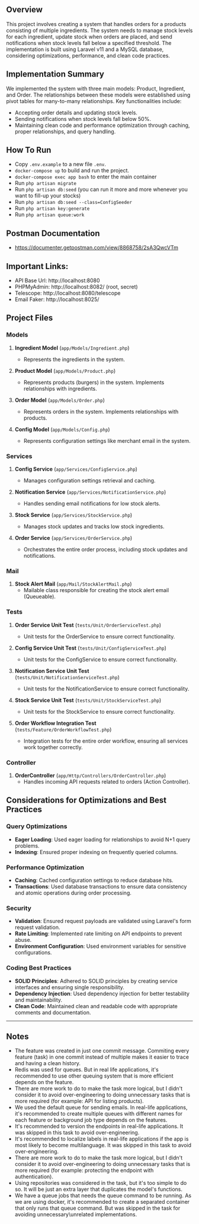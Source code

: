 ## Overview

This project involves creating a system that handles orders for a products consisting of multiple ingredients. The system needs to manage stock levels for each ingredient, update stock when orders are placed, and send notifications when stock levels fall below a specified threshold. The implementation is built using Laravel v11 and a MySQL database, considering optimizations, performance, and clean code practices.

## Implementation Summary

We implemented the system with three main models: Product, Ingredient, and Order. The relationships between these models were established using pivot tables for many-to-many relationships. Key functionalities include:
- Accepting order details and updating stock levels.
- Sending notifications when stock levels fall below 50%.
- Maintaining clean code and performance optimization through caching, proper relationships, and query handling.

## How To Run
- Copy `.env.example` to a new file `.env`.
- `docker-compose up` to build and run the project.
- `docker-compose exec app bash` to enter the main container
- Run `php artisan migrate`
- Run `php artisan db:seed` (you can run it more and more whenever you want to fill-up your stocks)
- Run `php artisan db:seed --class=ConfigSeeder`
- Run `php artisan key:generate`
- Run `php artisan queue:work`


## Postman Documentation
- https://documenter.getpostman.com/view/8868758/2sA3QwcVTm

## Important Links:
- API Base Url: http://localhost:8080
- PHPMyAdmin: http://localhost:8082/ (root, secret)
- Telescope: http://localhost:8080/telescope
- Email Faker: http://localhost:8025/

## Project Files

### Models
1. **Ingredient Model** (`app/Models/Ingredient.php`)
    - Represents the ingredients in the system.

2. **Product Model** (`app/Models/Product.php`)
    - Represents products (burgers) in the system. Implements relationships with ingredients.

3. **Order Model** (`app/Models/Order.php`)
    - Represents orders in the system. Implements relationships with products.

4. **Config Model** (`app/Models/Config.php`)
    - Represents configuration settings like merchant email in the system.

### Services
1. **Config Service** (`app/Services/ConfigService.php`)
    - Manages configuration settings retrieval and caching.

2. **Notification Service** (`app/Services/NotificationService.php`)
    - Handles sending email notifications for low stock alerts.

3. **Stock Service** (`app/Services/StockService.php`)
    - Manages stock updates and tracks low stock ingredients.

4. **Order Service** (`app/Services/OrderService.php`)
    - Orchestrates the entire order process, including stock updates and notifications.

### Mail
1. **Stock Alert Mail** (`app/Mail/StockAlertMail.php`)
    - Mailable class responsible for creating the stock alert email (Queueable).

### Tests
1. **Order Service Unit Test** (`tests/Unit/OrderServiceTest.php`)
    - Unit tests for the OrderService to ensure correct functionality.

2. **Config Service Unit Test** (`tests/Unit/ConfigServiceTest.php`)
    - Unit tests for the ConfigService to ensure correct functionality.

3. **Notification Service Unit Test** (`tests/Unit/NotificationServiceTest.php`)
    - Unit tests for the NotificationService to ensure correct functionality.

4. **Stock Service Unit Test** (`tests/Unit/StockServiceTest.php`)
    - Unit tests for the StockService to ensure correct functionality.

5. **Order Workflow Integration Test** (`tests/Feature/OrderWorkflowTest.php`)
    - Integration tests for the entire order workflow, ensuring all services work together correctly.

### Controller
1. **OrderController** (`app/Http/Controllers/OrderController.php`)
    - Handles incoming API requests related to orders (Action Controller).

## Considerations for Optimizations and Best Practices

### Query Optimizations
- **Eager Loading**: Used eager loading for relationships to avoid N+1 query problems.
- **Indexing**: Ensured proper indexing on frequently queried columns.

### Performance Optimization
- **Caching**: Cached configuration settings to reduce database hits.
- **Transactions**: Used database transactions to ensure data consistency and atomic operations during order processing.

### Security
- **Validation**: Ensured request payloads are validated using Laravel's form request validation.
- **Rate Limiting**: Implemented rate limiting on API endpoints to prevent abuse.
- **Environment Configuration**: Used environment variables for sensitive configurations.

### Coding Best Practices
- **SOLID Principles**: Adhered to SOLID principles by creating service interfaces and ensuring single responsibility.
- **Dependency Injection**: Used dependency injection for better testability and maintainability.
- **Clean Code**: Maintained clean and readable code with appropriate comments and documentation.

---

## Notes
- The feature was created in just one commit message. Commiting every feature (task) in one commit instead of multiple makes it easier to trace and having a clean history.
- Redis was used for queues. But in real life applications, it's recommended to use other queuing system that is more efficient depends on the feature.
- There are more work to do to make the task more logical, but I didn't consider it to avoid over-engineering to doing unnecessary tasks that is more required (for example: API for listing products).
- We used the default queue for sending emails. In real-life applications, it's recommended to create multiple queues with different names for each feature or background job type depends on the features.
- It's recommended to version the endpoints in real-life applications. It was skipped in this task to avoid over-engineering.
- It's recommended to localize labels in real-life applications if the app is most likely to become multilanguage. It was skipped in this task to avoid over-engineering.
- There are more work to do to make the task more logical, but I didn't consider it to avoid over-engineering to doing unnecessary tasks that is more required (for example: protecting the endpoint with authentication).
- Using repositories was considered in the task, but it's too simple to do so. It will be just an extra layer that duplicates the model's functions.
- We have a queue jobs that needs the queue command to be running. As we are using docker, it's recommended to create a separated container that only runs that queue command. But was skipped in the task for avoiding unnecessary\unrelated implementations.
